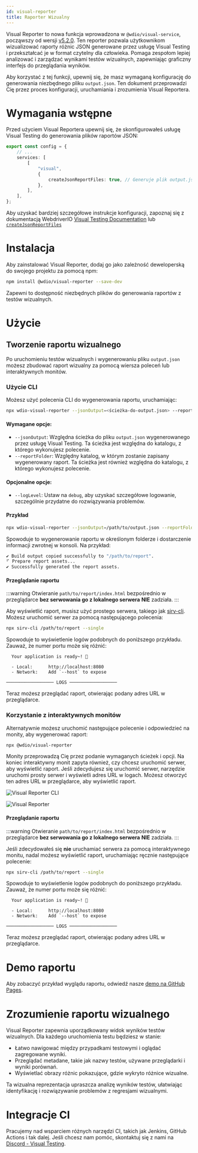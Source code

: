 ```yaml
---
id: visual-reporter
title: Raporter Wizualny
---
```


Visual Reporter to nowa funkcja wprowadzona w `@wdio/visual-service`, począwszy od wersji [v5.2.0](https://github.com/webdriverio/visual-testing/releases/tag/%40wdio%2Fvisual-service%405.2.0). Ten reporter pozwala użytkownikom wizualizować raporty różnic JSON generowane przez usługę Visual Testing i przekształcać je w format czytelny dla człowieka. Pomaga zespołom lepiej analizować i zarządzać wynikami testów wizualnych, zapewniając graficzny interfejs do przeglądania wyników.

Aby korzystać z tej funkcji, upewnij się, że masz wymaganą konfigurację do generowania niezbędnego pliku `output.json`. Ten dokument przeprowadzi Cię przez proces konfiguracji, uruchamiania i zrozumienia Visual Reportera.

# Wymagania wstępne

Przed użyciem Visual Reportera upewnij się, że skonfigurowałeś usługę Visual Testing do generowania plików raportów JSON:

```ts
export const config = {
    // ...
    services: [
        [
            "visual",
            {
                createJsonReportFiles: true, // Generuje plik output.json
            },
        ],
    ],
};
```

Aby uzyskać bardziej szczegółowe instrukcje konfiguracji, zapoznaj się z dokumentacją WebdriverIO [Visual Testing Documentation](./) lub [`createJsonReportFiles`](./service-options.md#createjsonreportfiles-new)

# Instalacja

Aby zainstalować Visual Reporter, dodaj go jako zależność deweloperską do swojego projektu za pomocą npm:

```bash
npm install @wdio/visual-reporter --save-dev
```

Zapewni to dostępność niezbędnych plików do generowania raportów z testów wizualnych.

# Użycie

## Tworzenie raportu wizualnego

Po uruchomieniu testów wizualnych i wygenerowaniu pliku `output.json` możesz zbudować raport wizualny za pomocą wiersza poleceń lub interaktywnych monitów.

### Użycie CLI

Możesz użyć polecenia CLI do wygenerowania raportu, uruchamiając:

```bash
npx wdio-visual-reporter --jsonOutput=<ścieżka-do-output.json> --reportFolder=<ścieżka-do-zapisania-raportu> --logLevel=debug
```

#### Wymagane opcje:

-   `--jsonOutput`: Względna ścieżka do pliku `output.json` wygenerowanego przez usługę Visual Testing. Ta ścieżka jest względna do katalogu, z którego wykonujesz polecenie.
-   `--reportFolder`: Względny katalog, w którym zostanie zapisany wygenerowany raport. Ta ścieżka jest również względna do katalogu, z którego wykonujesz polecenie.

#### Opcjonalne opcje:

-   `--logLevel`: Ustaw na `debug`, aby uzyskać szczegółowe logowanie, szczególnie przydatne do rozwiązywania problemów.

#### Przykład

```bash
npx wdio-visual-reporter --jsonOutput=/path/to/output.json --reportFolder=/path/to/report --logLevel=debug
```

Spowoduje to wygenerowanie raportu w określonym folderze i dostarczenie informacji zwrotnej w konsoli. Na przykład:

```bash
✔ Build output copied successfully to "/path/to/report".
⠋ Prepare report assets...
✔ Successfully generated the report assets.
```

#### Przeglądanie raportu

:::warning
Otwieranie `path/to/report/index.html` bezpośrednio w przeglądarce **bez serwowania go z lokalnego serwera** **NIE** zadziała.
:::

Aby wyświetlić raport, musisz użyć prostego serwera, takiego jak [sirv-cli](https://www.npmjs.com/package/sirv-cli). Możesz uruchomić serwer za pomocą następującego polecenia:

```bash
npx sirv-cli /path/to/report --single
```

Spowoduje to wyświetlenie logów podobnych do poniższego przykładu. Zauważ, że numer portu może się różnić:

```logs
  Your application is ready~! 🚀

  - Local:      http://localhost:8080
  - Network:    Add `--host` to expose

────────────────── LOGS ──────────────────
```

Teraz możesz przeglądać raport, otwierając podany adres URL w przeglądarce.

### Korzystanie z interaktywnych monitów

Alternatywnie możesz uruchomić następujące polecenie i odpowiedzieć na monity, aby wygenerować raport:

```bash
npx @wdio/visual-reporter
```

Monity przeprowadzą Cię przez podanie wymaganych ścieżek i opcji. Na koniec interaktywny monit zapyta również, czy chcesz uruchomić serwer, aby wyświetlić raport. Jeśli zdecydujesz się uruchomić serwer, narzędzie uruchomi prosty serwer i wyświetli adres URL w logach. Możesz otworzyć ten adres URL w przeglądarce, aby wyświetlić raport.

![Visual Reporter CLI](/img/visual/cli-screen-recording.gif)

![Visual Reporter](/img/visual/visual-reporter.gif)

#### Przeglądanie raportu

:::warning
Otwieranie `path/to/report/index.html` bezpośrednio w przeglądarce **bez serwowania go z lokalnego serwera** **NIE** zadziała.
:::

Jeśli zdecydowałeś się **nie** uruchamiać serwera za pomocą interaktywnego monitu, nadal możesz wyświetlić raport, uruchamiając ręcznie następujące polecenie:

```bash
npx sirv-cli /path/to/report --single
```

Spowoduje to wyświetlenie logów podobnych do poniższego przykładu. Zauważ, że numer portu może się różnić:

```logs
  Your application is ready~! 🚀

  - Local:      http://localhost:8080
  - Network:    Add `--host` to expose

────────────────── LOGS ──────────────────
```

Teraz możesz przeglądać raport, otwierając podany adres URL w przeglądarce.

# Demo raportu

Aby zobaczyć przykład wyglądu raportu, odwiedź nasze [demo na GitHub Pages](https://webdriverio.github.io/visual-testing/).

# Zrozumienie raportu wizualnego

Visual Reporter zapewnia uporządkowany widok wyników testów wizualnych. Dla każdego uruchomienia testu będziesz w stanie:

-   Łatwo nawigować między przypadkami testowymi i oglądać zagregowane wyniki.
-   Przeglądać metadane, takie jak nazwy testów, używane przeglądarki i wyniki porównań.
-   Wyświetlać obrazy różnic pokazujące, gdzie wykryto różnice wizualne.

Ta wizualna reprezentacja upraszcza analizę wyników testów, ułatwiając identyfikację i rozwiązywanie problemów z regresjami wizualnymi.

# Integracje CI

Pracujemy nad wsparciem różnych narzędzi CI, takich jak Jenkins, GitHub Actions i tak dalej. Jeśli chcesz nam pomóc, skontaktuj się z nami na [Discord - Visual Testing](https://discord.com/channels/1097401827202445382/1186908940286574642).